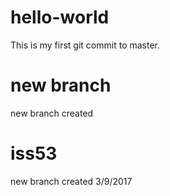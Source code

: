 # hello-world

This is my first git commit to master.

# new branch
new branch created

# iss53
new branch created 3/9/2017
